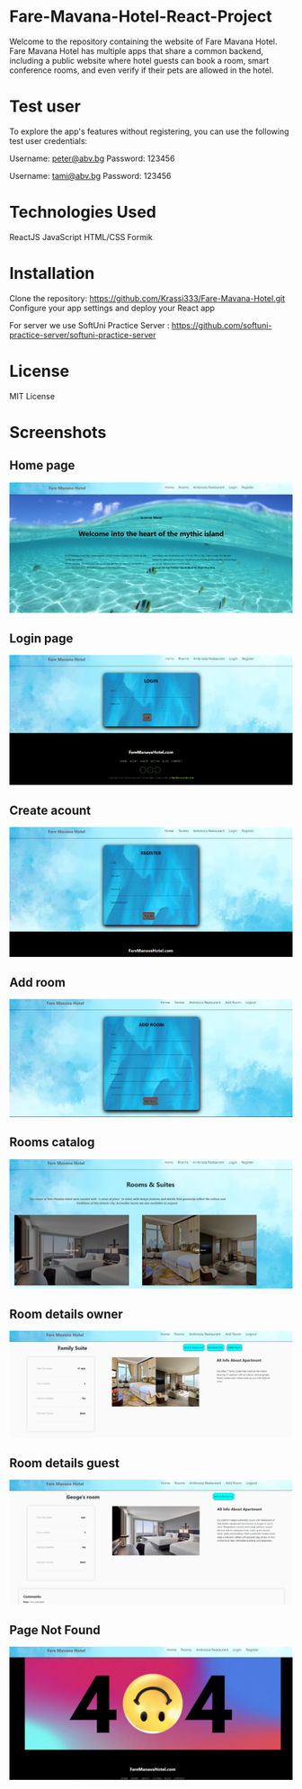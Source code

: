 # Fare-Mavana-Hotel-React-Project

Welcome to the repository containing the website of Fare Mavana Hotel. Fare Mavana Hotel has multiple apps that share a common backend, including a public website where hotel guests can book a room, smart conference rooms, and even verify if their pets are allowed in the hotel.

# Test user
To explore the app's features without registering, you can use the following test user credentials:

Username: peter@abv.bg
Password: 123456

Username: tami@abv.bg
Password: 123456
# Technologies Used
ReactJS
JavaScript
HTML/CSS
Formik
# Installation
Clone the repository: https://github.com/Krassi333/Fare-Mavana-Hotel.git
Configure your app settings and deploy your React app

For server we use SoftUni Practice Server : https://github.com/softuni-practice-server/softuni-practice-server
 # License
MIT License
# Screenshots
## Home page
 ![My Image](https://github.com/Krassi333/Fare-Mavana-Hotel/blob/main/ScreenShots/Capture.PNG)

## Login page
![My Image](https://github.com/Krassi333/Fare-Mavana-Hotel/blob/main/ScreenShots/Login.PNG)

## Create acount
 ![My Image](https://github.com/Krassi333/Fare-Mavana-Hotel/blob/main/ScreenShots/Register.PNG)


## Add room
 ![My Image](https://github.com/Krassi333/Fare-Mavana-Hotel/blob/main/ScreenShots/AddRoom.PNG)

## Rooms catalog
 ![My Image](https://github.com/Krassi333/Fare-Mavana-Hotel/blob/main/ScreenShots/Catalog.PNG)




## Room details owner
 ![My Image](https://github.com/Krassi333/Fare-Mavana-Hotel/blob/main/ScreenShots/DetailsOwner.PNG)

## Room details guest
 ![My Image](https://github.com/Krassi333/Fare-Mavana-Hotel/blob/main/ScreenShots/DetailsNotOwner.PNG)

 ## Page Not Found
 ![My Image](https://github.com/Krassi333/Fare-Mavana-Hotel/blob/main/ScreenShots/404page.PNG)
 
